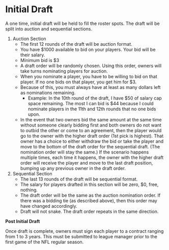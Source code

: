 # Initial Draft

A one time, initial draft will be held to fill the roster spots.  The draft will be split into auction and sequential sections.

1. Auction Section
    * The first 12 rounds of the draft will be auction format.
    * You have $1000 available to bid on your players.  Your bid will be their salary.
    * Minimum bid is $3
    * A draft order will be randomly chosen.  Using this order, owners will take turns nominating players for auction.
    * When you nominate a player, you have to be willing to bid on that player.  If no one bids on that player, you get him for $3.
    * Because of this, you must always have at least as many dollars left as nominations remaining.
        * Example: In the 10th round of the draft, I have $50 of salary cap space remaining.  The most I can bid is $44 because I could nominate players in the 11th and 12th rounds that no one bids upon.
    * In the event that two owners bid the same amount at the same time without someone clearly bidding first and both owners do not want to outbid the other or come to an agreement, then the player would go to the owner with the higher draft order (1st pick is highest).  That owner has a choice to either withdraw the bid or take the player and move to the bottom of the draft order for the sequential draft.  (The nomination order will stay the same.)  If the scenario happens multiple times, each time it happens, the owner with the higher draft order will receive the player and move to the last draft position, bumping up any previous owner in the draft order.
2.  Sequential Section
    * The last 13 rounds of the draft will be sequential format.
    * The salary for players drafted in this section will be zero, $0, free, nothing.
    * The draft order will be the same as the auction nomination order.  If there was a bidding tie (as described above), then this order may have changed accordingly.
    * Draft will not snake.  The draft order repeats in the same direction.

**Post Initial Draft**

Once draft is complete, owners must sign each player to a contract ranging from 1 to 3 years.  This must be submitted to league manager prior to the first game of the NFL regular season.
